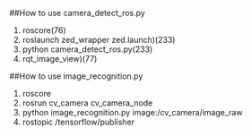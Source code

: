 ##How to use camera_detect_ros.py  
1. roscore(76)
2. roslaunch zed_wrapper zed.launch)(233)
3. python camera_detect_ros.py(233)
4. rqt_image_view)(77)



##How to use image_recognition.py
1. roscore
2. rosrun cv_camera cv_camera_node
3. python image_recognition.py image:/cv_camera/image_raw
4. rostopic /tensorflow/publisher
